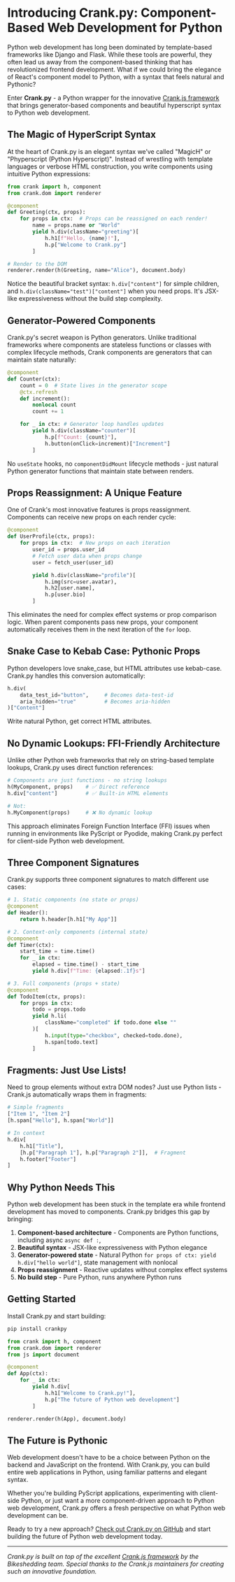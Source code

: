 # Introducing Crank.py: Component-Based Web Development for Python

Python web development has long been dominated by template-based frameworks like Django and Flask. While these tools are powerful, they often lead us away from the component-based thinking that has revolutionized frontend development. What if we could bring the elegance of React's component model to Python, with a syntax that feels natural and Pythonic?

Enter **Crank.py** - a Python wrapper for the innovative [Crank.js framework](https://crank.js.org/) that brings generator-based components and beautiful hyperscript syntax to Python web development.

## The Magic of HyperScript Syntax

At the heart of Crank.py is an elegant syntax we’ve called "MagicH" or "Phyperscript (Python Hyperscript)". Instead of wrestling with template languages or verbose HTML construction, you write components using intuitive Python expressions:

```python
from crank import h, component
from crank.dom import renderer

@component
def Greeting(ctx, props):
    for props in ctx:  # Props can be reassigned on each render!
        name = props.name or "World"
        yield h.div(className="greeting")[
            h.h1[f"Hello, {name}!"],
            h.p["Welcome to Crank.py"]
        ]

# Render to the DOM
renderer.render(h(Greeting, name="Alice"), document.body)
```

Notice the beautiful bracket syntax: `h.div["content"]` for simple children, and `h.div(className="test")["content"]` when you need props. It's JSX-like expressiveness without the build step complexity.

## Generator-Powered Components

Crank.py's secret weapon is Python generators. Unlike traditional frameworks where components are stateless functions or classes with complex lifecycle methods, Crank components are generators that can maintain state naturally:

```python
@component
def Counter(ctx):
    count = 0  # State lives in the generator scope
    @ctx.refresh
    def increment():
        nonlocal count
        count += 1

    for _ in ctx: # Generator loop handles updates
        yield h.div(className="counter")[
            h.p[f"Count: {count}"],
            h.button(onClick=increment)["Increment"]
        ]
```

No `useState` hooks, no `componentDidMount` lifecycle methods - just natural Python generator functions that maintain state between renders.

## Props Reassignment: A Unique Feature

One of Crank's most innovative features is props reassignment. Components can receive new props on each render cycle:

```python
@component
def UserProfile(ctx, props):
    for props in ctx:  # New props on each iteration
        user_id = props.user_id
        # Fetch user data when props change
        user = fetch_user(user_id)

        yield h.div(className="profile")[
            h.img(src=user.avatar),
            h.h2[user.name],
            h.p[user.bio]
        ]
```

This eliminates the need for complex effect systems or prop comparison logic. When parent components pass new props, your component automatically receives them in the next iteration of the `for` loop.

## Snake Case to Kebab Case: Pythonic Props

Python developers love snake_case, but HTML attributes use kebab-case. Crank.py handles this conversion automatically:

```python
h.div(
    data_test_id="button",     # Becomes data-test-id
    aria_hidden="true"         # Becomes aria-hidden
)["Content"]
```

Write natural Python, get correct HTML attributes.

## No Dynamic Lookups: FFI-Friendly Architecture

Unlike other Python web frameworks that rely on string-based template lookups, Crank.py uses direct function references:

```python
# Components are just functions - no string lookups
h(MyComponent, props)    # ✅ Direct reference
h.div["content"]         # ✅ Built-in HTML elements

# Not:
h.MyComponent(props)     # ❌ No dynamic lookup
```

This approach eliminates Foreign Function Interface (FFI) issues when running in environments like PyScript or Pyodide, making Crank.py perfect for client-side Python web development.

## Three Component Signatures

Crank.py supports three component signatures to match different use cases:

```python
# 1. Static components (no state or props)
@component
def Header():
    return h.header[h.h1["My App"]]

# 2. Context-only components (internal state)
@component
def Timer(ctx):
    start_time = time.time()
    for _ in ctx:
        elapsed = time.time() - start_time
        yield h.div[f"Time: {elapsed:.1f}s"]

# 3. Full components (props + state)
@component
def TodoItem(ctx, props):
    for props in ctx:
        todo = props.todo
        yield h.li(
            className="completed" if todo.done else ""
        )[
            h.input(type="checkbox", checked=todo.done),
            h.span[todo.text]
        ]
```

## Fragments: Just Use Lists!

Need to group elements without extra DOM nodes? Just use Python lists - Crank.js automatically wraps them in fragments:

```python
# Simple fragments
["Item 1", "Item 2"]
[h.span["Hello"], h.span["World"]]

# In context  
h.div[
    h.h1["Title"],
    [h.p["Paragraph 1"], h.p["Paragraph 2"]],  # Fragment
    h.footer["Footer"]
]
```

## Why Python Needs This

Python web development has been stuck in the template era while frontend development has moved to components. Crank.py bridges this gap by bringing:

1. **Component-based architecture** - Components are Python functions, including async `async def :`,
2. **Beautiful syntax** - JSX-like expressiveness with Python elegance
3. **Generator-powered state** - Natural Python `for props of ctx: yield h.div["hello world"]`, state management with nonlocal
3. **Props reassignment** - Reactive updates without complex effect systems
5. **No build step** - Pure Python, runs anywhere Python runs

## Getting Started

Install Crank.py and start building:

```bash
pip install crankpy
```

```python
from crank import h, component
from crank.dom import renderer
from js import document

@component
def App(ctx):
    for _ in ctx:
        yield h.div[
            h.h1["Welcome to Crank.py!"],
            h.p["The future of Python web development"]
        ]

renderer.render(h(App), document.body)
```

## The Future is Pythonic

Web development doesn't have to be a choice between Python on the backend and JavaScript on the frontend. With Crank.py, you can build entire web applications in Python, using familiar patterns and elegant syntax.

Whether you're building PyScript applications, experimenting with client-side Python, or just want a more component-driven approach to Python web development, Crank.py offers a fresh perspective on what Python web development can be.

Ready to try a new approach? [Check out Crank.py on GitHub](https://github.com/bikeshaving/crankpy) and start building the future of Python web development today.

---

*Crank.py is built on top of the excellent [Crank.js framework](https://crank.js.org/) by the Bikeshedding team. Special thanks to the Crank.js maintainers for creating such an innovative foundation.*
